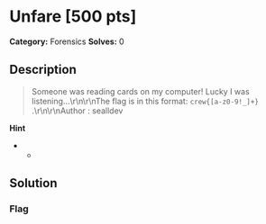 # Unfare [500 pts]

**Category:** Forensics
**Solves:** 0

## Description
>Someone was reading cards on my computer! Lucky I was listening...\r\n\r\nThe flag is in this format: `crew{[a-z0-9!_]+} `.\r\n\r\nAuthor : sealldev

**Hint**
* -

## Solution

### Flag

